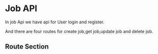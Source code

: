 # Job API

In job Api we have api for User login and register.

And there are four routes for create job,get job,update job and delete job.


## Route Section


